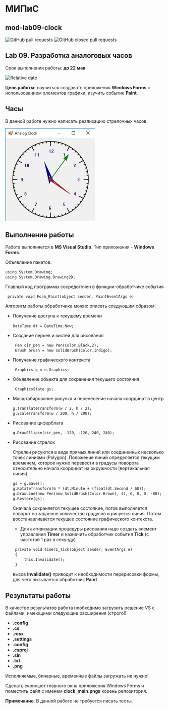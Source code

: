 # МИПиС
## mod-lab09-clock

![GitHub pull requests](https://img.shields.io/github/issues-pr/UNN-IASR/mod-lab09-clock)
![GitHub closed pull requests](https://img.shields.io/github/issues-pr-closed/UNN-IASR/mod-lab09-clock)


## Lab 09. Разработка аналоговых часов

Срок выполнения работы: **до 22 мая**

![Relative date](https://img.shields.io/date/1653253200)

**Цель работы:** научиться создавать приложения **Windows Forms** с использованием элементов графики, изучить событие **Paint**.

## Часы

В данной работе нужно написать реализацию стрелочных часов.

![](images/clock.png)

## Выполнение работы

Работа выполняется в **MS Visual Studio**. Тип приложения - **Windows Forms**.

Объявление пакетов:

```
using System.Drawing;
using System.Drawing.Drawing2D;
```

Главный код программы сосредоточен в функции-обработчике события

```
 private void Form_Paint(object sender, PaintEventArgs e)
```

Алгоритм работы обработчика можно описать следующим образом:

- Получение доступа к текущему времени 

  ```DateTime dt = DateTime.Now;```

- Создание перьев и кистей для рисования

  ```
   Pen cir_pen = new Pen(Color.Black,2);
   Brush brush = new SolidBrush(Color.Indigo); 
  ```
- Получение графического контекста 

  ```
   Graphics g = e.Graphics;
  ```
- Объявление объекта для сохранения текущего состояния

  ```
   GraphicsState gs;
  ```

- Масштабирование рисунка и перенесение начала координат в центр

  ```
  g.TranslateTransform(w / 2, h / 2);
  g.ScaleTransform(w / 200, h / 200);
  ```
- Рисование циферблата

  ```
  g.DrawEllipse(cir_pen, -120, -120, 240, 240);
  ```

- Рисование стрелок

  Стрелки рисуются в виде прямых линий или соединенных несколько точек линиями (Polygon). Положение линий определяется текущим временем, которое нужно перевести в градусы поворота относительно начала координат на окружности (вертикальная линия).

  ```
  gs = g.Save();
  g.RotateTransform(6 * (dt.Minute + (float)dt.Second / 60));
  g.DrawLine(new Pen(new SolidBrush(Color.Brown), 4), 0, 0, 0, -80);
  g.Restore(gs);
  ```
  Сначала сохраняется текущее состояние, потов выполняется поворот на заданное количество градусов и рисуется линия. Потом восстанавливается текущее состояние графического контекста. 
  
  - Для активизации процедуры рисования надо создать элемент управления **Timer** и назначить обработчик события **Tick** (с частотой 1 раз в секунду)
  
  ```
   private void timer1_Tick(object sender, EventArgs e)
   {
       this.Invalidate();
   }
   ```
   вызов **Invalidate()** приводит к необходимости перерисовки формы, для чего вызывается обработчик **Paint**

## Результаты работы

В качестве результатов работа необходимо загрузить решение VS с файлами, имеющими следующие расширения (строго!)

- **.config**
- **.cs**
- **.resx**
- **.settings**
- **.config**
- **.csproj**
- **.sln**
- **.txt**
- **.png**

Исполняемые, бинарные, временные файлы загружать не нужно!

Сделать скриншот главного окна приложения Windows Forms и поместить файл с именем **clock_main.png**в корень репозитория.

**Примечание**. В данной работе не требуется писать тесты.

